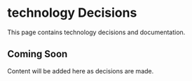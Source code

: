 # technology Decisions

This page contains technology decisions and documentation.

## Coming Soon

Content will be added here as decisions are made.
